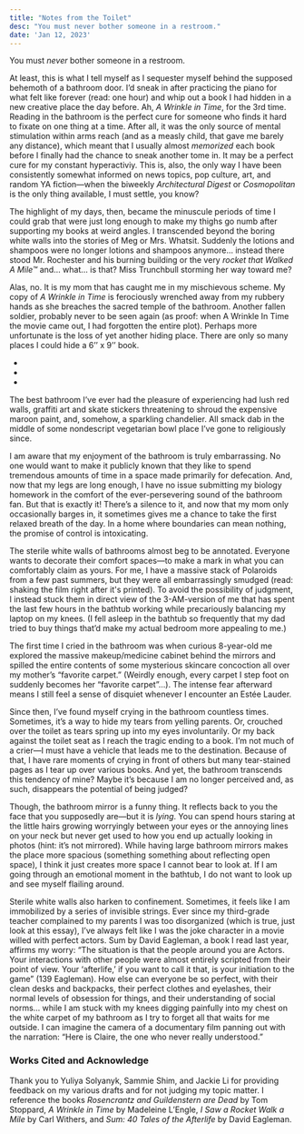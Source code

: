 ```yaml
---
title: "Notes from the Toilet"
desc: "You must never bother someone in a restroom."
date: 'Jan 12, 2023'
---
```


You must *never* bother someone in a restroom. 

At least, this is what I tell myself as I sequester myself behind the supposed behemoth of a bathroom door. I’d sneak in after practicing the piano for what felt like forever (read: one hour) and whip out a book I had hidden in a new creative place the day before. Ah, *A Wrinkle in Time*, for the 3rd time. Reading in the bathroom is the perfect cure for someone who finds it hard to fixate on one thing at a time. After all, it was the only source of mental stimulation within arms reach (and as a measly child, that gave me barely any distance), which meant that I usually almost *memorized* each book before I finally had the chance to sneak another tome in. It may be a perfect cure for my constant hyperactiviy. This is, also, the only way I have been consistently somewhat informed on news topics, pop culture, art, and random YA fiction—when the biweekly *Architectural Digest* or *Cosmopolitan* is the only thing available, I must settle, you know? 

The highlight of my days, then, became the minuscule periods of time I could grab that were just long enough to make my thighs go numb after supporting my books at weird angles. I transcended beyond the boring white walls into the stories of Meg or Mrs. Whatsit. Suddenly the lotions and shampoos were no longer lotions and shampoos anymore… instead there stood Mr. Rochester and his burning building or the very *rocket that Walked A Mile™* and… what… is that? Miss Trunchbull storming her way toward me? 

Alas, no. It is my mom that has caught me in my mischievous scheme. My copy of *A Wrinkle in Time* is ferociously wrenched away from my rubbery hands as she breaches the sacred temple of the bathroom. Another fallen soldier, probably never to be seen again (as proof: when A Wrinkle In Time the movie came out, I had forgotten the entire plot). Perhaps more unfortunate is the loss of yet another hiding place. There are only so many places I could hide a 6’’ x 9’’ book.


*
*
*

The best bathroom I’ve ever had the pleasure of experiencing had lush red walls, graffiti art and skate stickers threatening to shroud the expensive maroon paint, and, somehow, a sparkling chandelier. All smack dab in the middle of some nondescript vegetarian bowl place I’ve gone to religiously since. 

I am aware that my enjoyment of the bathroom is truly embarrassing. No one would want to make it publicly known that they like to spend tremendous amounts of time in a space made primarily for defecation. And, now that my legs are long enough, I have no issue submitting my biology homework in the comfort of the ever-persevering sound of the bathroom fan. But that is exactly it! There’s a silence to it, and now that my mom only occasionally barges in, it sometimes gives me a chance to take the first relaxed breath of the day. In a home where boundaries can mean nothing, the promise of control is intoxicating.

The sterile white walls of bathrooms almost beg to be annotated. Everyone wants to decorate their comfort spaces—to make a mark in what you can comfortably claim as yours. For me, I have a massive stack of Polaroids from a few past summers, but they were all embarrassingly smudged (read: shaking the film right after it's printed). To avoid the possibility of judgment, I instead stuck them in direct view of the 3-AM-version of me that has spent the last few hours in the bathtub working while precariously balancing my laptop on my knees. (I fell asleep in the bathtub so frequently that my dad tried to buy things that’d make my actual bedroom more appealing to me.)

The first time I cried in the bathroom was when curious 8-year-old me explored the massive makeup/medicine cabinet behind the mirrors and spilled the entire contents of some mysterious skincare concoction all over my mother’s “favorite carpet.” (Weirdly enough, every carpet I step foot on suddenly becomes her “favorite carpet”…). The intense fear afterward means I still feel a sense of disquiet whenever I encounter an Estée Lauder. 

Since then, I’ve found myself crying in the bathroom countless times. Sometimes, it’s a way to hide my tears from yelling parents. Or, crouched over the toilet as tears spring up into my eyes involuntarily. Or my back against the toilet seat as I reach the tragic ending to a book. I’m not much of a crier—I must have a vehicle that leads me to the destination. Because of that, I have rare moments of crying in front of others but many tear-stained pages as I tear up over various books. And yet, the bathroom transcends this tendency of mine? Maybe it’s because I am no longer perceived and, as such, disappears the potential of being judged? 

Though, the bathroom mirror is a funny thing. It reflects back to you the face that you supposedly are—but it is *lying*. You can spend hours staring at the little hairs growing worryingly between your eyes or the annoying lines on your neck but never get used to how you end up actually looking in photos (hint: it’s not mirrored). While having large bathroom mirrors makes the place more spacious (something something about reflecting open space), I think it just creates more space I cannot bear to look at. If I am going through an emotional moment in the bathtub, I do not want to look up and see myself flailing around.

Sterile white walls also harken to confinement. Sometimes, it feels like I am immobilized by a series of invisible strings. Ever since my third-grade teacher complained to my parents I was too disorganized (which is true, just look at this essay), I’ve always felt like I was the joke character in a movie willed with perfect actors. Sum by David Eagleman, a book I read last year, affirms my worry: “The situation is that the people around you are Actors. Your interactions with other people were almost entirely scripted from their point of view. Your ‘afterlife,’ if you want to call it that, is your initiation to the game” (139 Eagleman). How else can everyone be so perfect, with their clean desks and backpacks, their perfect clothes and eyelashes, their normal levels of obsession for things, and their understanding of social norms… while I am stuck with my knees digging painfully into my chest on the white carpet of my bathroom as I try to forget all that waits for me outside. I can imagine the camera of a documentary film panning out with the narration: “Here is Claire, the one who never really understood.” 

### Works Cited and Acknowledge

Thank you to Yuliya Solyanyk, Sammie Shim, and Jackie Li for providing feedback on my various drafts and for not judging my topic matter. I reference the books *Rosencrantz and Guildenstern are Dead* by Tom Stoppard, *A Wrinkle in Time* by Madeleine L’Engle, *I Saw a Rocket Walk a Mile* by Carl Withers, and *Sum: 40 Tales of the Afterlife* by David Eagleman.